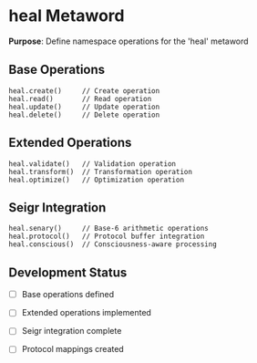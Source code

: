 # heal Metaword

**Purpose**: Define namespace operations for the 'heal' metaword

## Base Operations

```hyphos
heal.create()     // Create operation
heal.read()       // Read operation  
heal.update()     // Update operation
heal.delete()     // Delete operation
```

## Extended Operations

```hyphos
heal.validate()   // Validation operation
heal.transform()  // Transformation operation
heal.optimize()   // Optimization operation
```

## Seigr Integration

```hyphos
heal.senary()     // Base-6 arithmetic operations
heal.protocol()   // Protocol buffer integration
heal.conscious()  // Consciousness-aware processing
```

## Development Status

- [ ] Base operations defined
- [ ] Extended operations implemented  
- [ ] Seigr integration complete
- [ ] Protocol mappings created

